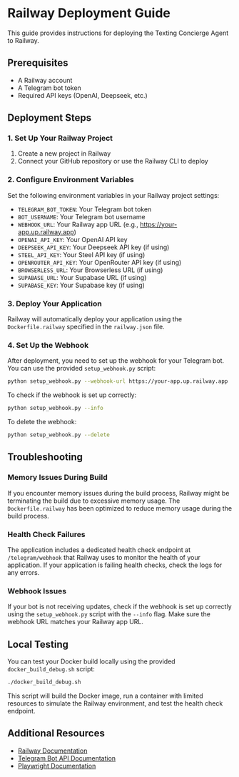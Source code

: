 # Railway Deployment Guide

This guide provides instructions for deploying the Texting Concierge Agent to Railway.

## Prerequisites

- A Railway account
- A Telegram bot token
- Required API keys (OpenAI, Deepseek, etc.)

## Deployment Steps

### 1. Set Up Your Railway Project

1. Create a new project in Railway
2. Connect your GitHub repository or use the Railway CLI to deploy

### 2. Configure Environment Variables

Set the following environment variables in your Railway project settings:

- `TELEGRAM_BOT_TOKEN`: Your Telegram bot token
- `BOT_USERNAME`: Your Telegram bot username
- `WEBHOOK_URL`: Your Railway app URL (e.g., https://your-app.up.railway.app)
- `OPENAI_API_KEY`: Your OpenAI API key
- `DEEPSEEK_API_KEY`: Your Deepseek API key (if using)
- `STEEL_API_KEY`: Your Steel API key (if using)
- `OPENROUTER_API_KEY`: Your OpenRouter API key (if using)
- `BROWSERLESS_URL`: Your Browserless URL (if using)
- `SUPABASE_URL`: Your Supabase URL (if using)
- `SUPABASE_KEY`: Your Supabase key (if using)

### 3. Deploy Your Application

Railway will automatically deploy your application using the `Dockerfile.railway` specified in the `railway.json` file.

### 4. Set Up the Webhook

After deployment, you need to set up the webhook for your Telegram bot. You can use the provided `setup_webhook.py` script:

```bash
python setup_webhook.py --webhook-url https://your-app.up.railway.app
```

To check if the webhook is set up correctly:

```bash
python setup_webhook.py --info
```

To delete the webhook:

```bash
python setup_webhook.py --delete
```

## Troubleshooting

### Memory Issues During Build

If you encounter memory issues during the build process, Railway might be terminating the build due to excessive memory usage. The `Dockerfile.railway` has been optimized to reduce memory usage during the build process.

### Health Check Failures

The application includes a dedicated health check endpoint at `/telegram/webhook` that Railway uses to monitor the health of your application. If your application is failing health checks, check the logs for any errors.

### Webhook Issues

If your bot is not receiving updates, check if the webhook is set up correctly using the `setup_webhook.py` script with the `--info` flag. Make sure the webhook URL matches your Railway app URL.

## Local Testing

You can test your Docker build locally using the provided `docker_build_debug.sh` script:

```bash
./docker_build_debug.sh
```

This script will build the Docker image, run a container with limited resources to simulate the Railway environment, and test the health check endpoint.

## Additional Resources

- [Railway Documentation](https://docs.railway.app/)
- [Telegram Bot API Documentation](https://core.telegram.org/bots/api)
- [Playwright Documentation](https://playwright.dev/python/docs/intro) 